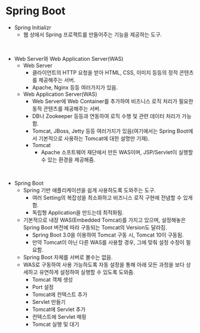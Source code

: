 # Spring Boot

* Spring Initializr
  * 웹 상에서 Spring 프로젝트를 만들어주는 기능을 제공하는 도구.

<br>

* Web Server와 Web Application Server(WAS)
  * Web Server
    * 클라이언트의 HTTP 요청을 받아 HTML, CSS, 이미지 등등의 정적 콘텐츠를 제공해주는 서버.
    * Apache, Nginx 등등 여러가지가 있음.
  * Web Application Server(WAS)
    * Web Server에 Web Container를 추가하여 비즈니스 로직 처리가 필요한 동적 콘텐츠를 제공해주는 서버.
    * DB나 Zookeeper 등등과 연동하여 로직 수행 및 관련 데이터 처리가 가능함.
    * Tomcat, JBoss, Jetty 등등 여러가지가 있음(여기에서는 Spring Boot에서 기본적으로 사용하는 Tomcat에 대한 설명만 기재).
    * Tomcat
      * Apache 소프트웨어 재단에서 만든 WAS이며, JSP/Servlet이 실행할 수 있는 환경을 제공해줌.

<br>

* Spring Boot
  * Spring 기반 애플리케이션을 쉽게 사용하도록 도와주는 도구.
    * 여러 Setting의 복잡성을 최소화하고 비즈니스 로직 구현에 전념할 수 있게 함.
    * 독립형 Application을 만드는데 최적화됨.
  * 기본적으로 내장 WAS(Embedded Tomcat)를 가지고 있으며, 설정해놓은 Spring Boot 버전에 따라 구동되는 Tomcat의 Version도 달라짐.
    * Spring Boot 3.0을 이용하여 Tomcat 구동 시, Tomcat 10이 구동됨.
    * 만약 Tomcat이 아닌 다른 WAS를 사용할 경우, 그에 맞춰 설정 수정이 필요함.
  * Spring Boot 자체를 서버로 볼수는 없음.
  * WAS로 구동하여 사용 가능하도록 자동 설정을 통해 아래 모든 과정을 보다 상세하고 유연하게 설정하여 실행할 수 있도록 도와줌.
    * Tomcat 객체 생성
    * Port 설정
    * Tomcat에 컨텍스트 추가
    * Servlet 만들기
    * Tomcat에 Servlet 추가
    * 컨텍스트에 Servlet 매핑
    * Tomcat 실행 및 대기

